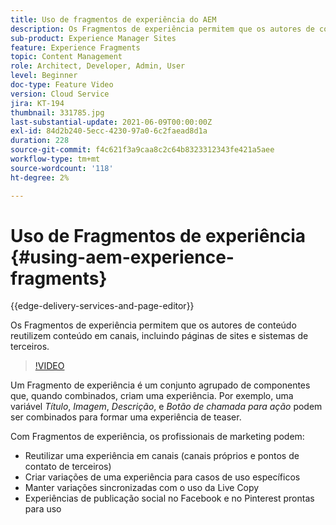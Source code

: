 ```yaml
---
title: Uso de fragmentos de experiência do AEM
description: Os Fragmentos de experiência permitem que os autores de conteúdo reutilizem conteúdo em canais, incluindo páginas de sites e sistemas de terceiros.
sub-product: Experience Manager Sites
feature: Experience Fragments
topic: Content Management
role: Architect, Developer, Admin, User
level: Beginner
doc-type: Feature Video
version: Cloud Service
jira: KT-194
thumbnail: 331785.jpg
last-substantial-update: 2021-06-09T00:00:00Z
exl-id: 84d2b240-5ecc-4230-97a0-6c2faead8d1a
duration: 228
source-git-commit: f4c621f3a9caa8c2c64b8323312343fe421a5aee
workflow-type: tm+mt
source-wordcount: '118'
ht-degree: 2%

---
```


# Uso de Fragmentos de experiência {#using-aem-experience-fragments}

{{edge-delivery-services-and-page-editor}}

Os Fragmentos de experiência permitem que os autores de conteúdo reutilizem conteúdo em canais, incluindo páginas de sites e sistemas de terceiros.

>[!VIDEO](https://video.tv.adobe.com/v/331785?quality=12&learn=on)

Um Fragmento de experiência é um conjunto agrupado de componentes que, quando combinados, criam uma experiência. Por exemplo, uma variável *Título*, *Imagem*, *Descrição*, e *Botão de chamada para ação* podem ser combinados para formar uma experiência de teaser.

Com Fragmentos de experiência, os profissionais de marketing podem:

* Reutilizar uma experiência em canais (canais próprios e pontos de contato de terceiros)
* Criar variações de uma experiência para casos de uso específicos
* Manter variações sincronizadas com o uso da Live Copy
* Experiências de publicação social no Facebook e no Pinterest prontas para uso
